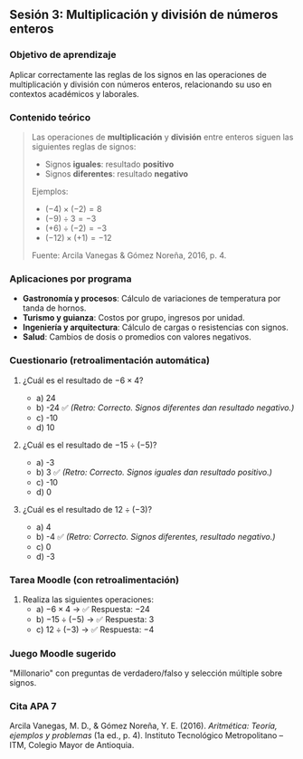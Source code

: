
## Sesión 3: Multiplicación y división de números enteros

### Objetivo de aprendizaje
Aplicar correctamente las reglas de los signos en las operaciones de multiplicación y división con números enteros, relacionando su uso en contextos académicos y laborales.

### Contenido teórico

> Las operaciones de **multiplicación** y **división** entre enteros siguen las siguientes reglas de signos:
>
> - Signos **iguales**: resultado **positivo**
> - Signos **diferentes**: resultado **negativo**
>
> Ejemplos:
> - $(-4) \times (-2) = 8$
> - $(-9) \div 3 = -3$
> - $(+6) \div (-2) = -3$
> - $(-12) \times (+1) = -12$
>
> Fuente: Arcila Vanegas & Gómez Noreña, 2016, p. 4.

### Aplicaciones por programa

- **Gastronomía y procesos**: Cálculo de variaciones de temperatura por tanda de hornos.
- **Turismo y guianza**: Costos por grupo, ingresos por unidad.
- **Ingeniería y arquitectura**: Cálculo de cargas o resistencias con signos.
- **Salud**: Cambios de dosis o promedios con valores negativos.

### Cuestionario (retroalimentación automática)

1. ¿Cuál es el resultado de $-6 \times 4$?
   - a) 24
   - b) -24 ✅ *(Retro: Correcto. Signos diferentes dan resultado negativo.)*
   - c) -10
   - d) 10

2. ¿Cuál es el resultado de $-15 \div (-5)$?
   - a) -3
   - b) 3 ✅ *(Retro: Correcto. Signos iguales dan resultado positivo.)*
   - c) -10
   - d) 0

3. ¿Cuál es el resultado de $12 \div (-3)$?
   - a) 4
   - b) -4 ✅ *(Retro: Correcto. Signos diferentes, resultado negativo.)*
   - c) 0
   - d) -3

### Tarea Moodle (con retroalimentación)

1. Realiza las siguientes operaciones:
   - a) $-6 \times 4$ → ✅ Respuesta: $-24$
   - b) $-15 \div (-5)$ → ✅ Respuesta: $3$
   - c) $12 \div (-3)$ → ✅ Respuesta: $-4$

### Juego Moodle sugerido
"Millonario" con preguntas de verdadero/falso y selección múltiple sobre signos.

### Cita APA 7
Arcila Vanegas, M. D., & Gómez Noreña, Y. E. (2016). *Aritmética: Teoría, ejemplos y problemas* (1a ed., p. 4). Instituto Tecnológico Metropolitano – ITM, Colegio Mayor de Antioquia.
